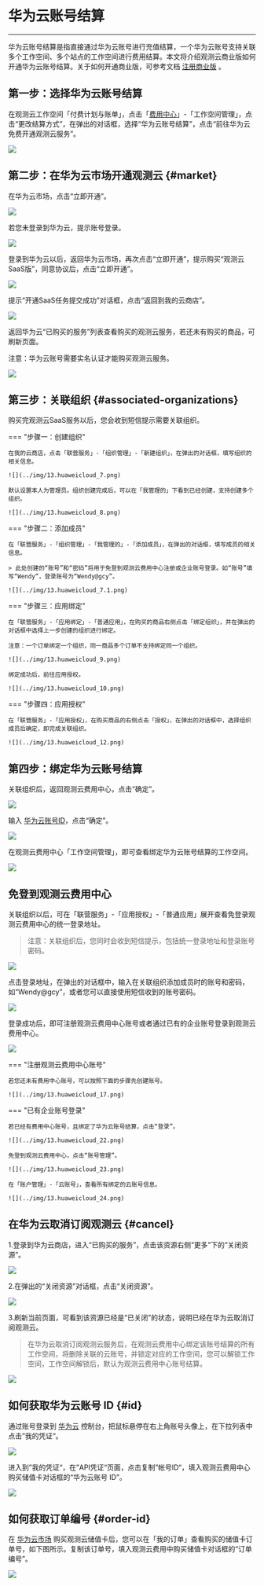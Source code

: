# 华为云账号结算
---

华为云账号结算是指直接通过华为云账号进行充值结算，一个华为云账号支持关联多个工作空间、多个站点的工作空间进行费用结算。本文将介绍观测云商业版如何开通华为云账号结算。关于如何开通商业版，可参考文档 [注册商业版](../../billing/commercial-register.md) 。

## 第一步：选择华为云账号结算

在观测云工作空间「付费计划与账单」，点击「[费用中心](https://boss.guance.com/#/signin)」-「工作空间管理」，点击“更改结算方式”，在弹出的对话框，选择“华为云账号结算”，点击“前往华为云免费开通观测云服务”。

![](../img/13.huaweicloud_19.png)

## 第二步：在华为云市场开通观测云 {#market}

在华为云市场，点击“立即开通”。

![](../img/13.huaweicloud_1.png)

若您未登录到华为云，提示账号登录。

![](../img/13.huaweicloud_2.png)

登录到华为云以后，返回华为云市场，再次点击“立即开通”，提示购买“观测云 SaaS版”，同意协议后，点击“立即开通”。

![](../img/13.huaweicloud_3.png)

提示“开通SaaS任务提交成功”对话框，点击“返回到我的云商店”。

![](../img/13.huaweicloud_4.png)

返回华为云“已购买的服务”列表查看购买的观测云服务，若还未有购买的商品，可刷新页面。

注意：华为云账号需要实名认证才能购买观测云服务。

![](../img/13.huaweicloud_6.png)

## 第三步：关联组织 {#associated-organizations}

购买完观测云SaaS服务以后，您会收到短信提示需要关联组织。

=== "步骤一：创建组织"

    在我的云商店，点击「联营服务」-「组织管理」-「新建组织」，在弹出的对话框，填写组织的相关信息。

    ![](../img/13.huaweicloud_7.png)

    默认设置本人为管理员。组织创建完成后，可以在「我管理的」下看到已经创建，支持创建多个组织。

    ![](../img/13.huaweicloud_8.png)

=== "步骤二：添加成员"

    在「联营服务」-「组织管理」-「我管理的」-「添加成员」，在弹出的对话框，填写成员的相关信息。

    > 此处创建的“账号”和“密码”将用于免登到观测云费用中心注册或企业账号登录。如“账号”填写“Wendy”，登录账号为“Wendy@gcy”。

    ![](../img/13.huaweicloud_7.1.png)

=== "步骤三：应用绑定"

    在「联营服务」-「应用绑定」-「普通应用」，在购买的商品右侧点击「绑定组织」，并在弹出的对话框中选择上一步创建的组织进行绑定。

    注意：一个订单绑定一个组织，同一商品多个订单不支持绑定同一个组织。

    ![](../img/13.huaweicloud_9.png)

    绑定成功后，前往应用授权。

    ![](../img/13.huaweicloud_10.png)

=== "步骤四：应用授权"

    在「联营服务」-「应用授权」，在购买商品的右侧点击「授权」，在弹出的对话框中，选择组织成员后确定，即完成关联组织。

    ![](../img/13.huaweicloud_12.png)


## 第四步：绑定华为云账号结算

关联组织后，返回观测云费用中心，点击“确定”。

![](../img/13.huaweicloud_19.1.png)

输入 [华为云账号ID](#id)，点击“确定”。

![](../img/13.huaweicloud_19.2.png)

在观测云费用中心「工作空间管理」，即可查看绑定华为云账号结算的工作空间。

![](../img/13.huaweicloud_21.png)

## 免登到观测云费用中心

关联组织以后，可在「联营服务」-「应用授权」-「普通应用」展开查看免登录观测云费用中心的统一登录地址。

> 注意：关联组织后，您同时会收到短信提示，包括统一登录地址和登录账号密码。

![](../img/13.huaweicloud_14.png)

点击登录地址，在弹出的对话框中，输入在关联组织添加成员时的账号和密码，如“Wendy@gcy”，或者您可以直接使用短信收到的账号密码。

![](../img/13.huaweicloud_15.png)

登录成功后，即可注册观测云费用中心账号或者通过已有的企业账号登录到观测云费用中心。

![](../img/13.huaweicloud_16.png)

=== "注册观测云费用中心账号"

    若您还未有费用中心账号，可以按照下面的步骤先创建账号。

    ![](../img/13.huaweicloud_17.png)

=== "已有企业账号登录"

    若已经有费用中心账号，且绑定了华为云账号结算，点击“登录”。

    ![](../img/13.huaweicloud_22.png)

    免登到观测云费用中心，点击“账号管理”。

    ![](../img/13.huaweicloud_23.png)

    在「账户管理」-「云账号」，查看所有绑定的云账号信息。

    ![](../img/13.huaweicloud_24.png)


## 在华为云取消订阅观测云 {#cancel}

1.登录到华为云商店，进入“已购买的服务”，点击该资源右侧“更多”下的“关闭资源”。

![](../img/13.huaweicloud_26.png)

2.在弹出的“关闭资源”对话框，点击“关闭资源”。

![](../img/13.huaweicloud_27.png)

3.刷新当前页面，可看到该资源已经是“已关闭”的状态，说明已经在华为云取消订阅观测云。

> 在华为云取消订阅观测云服务后，在观测云费用中心绑定该账号结算的所有工作空间，将删除关联的云账号，并锁定对应的工作空间，您可以解锁工作空间，工作空间解锁后，默认为观测云费用中心账号结算。

![](../img/13.huaweicloud_26.1.png)

## 如何获取华为云账号 ID {#id}

通过账号登录到 [华为云](https://www.huaweicloud.com) 控制台，把鼠标悬停在右上角账号头像上，在下拉列表中点击”我的凭证“。

![](../img/1.huaweicloud_6.png)

进入到”我的凭证“，在”API凭证“页面，点击复制”帐号ID“，填入观测云费用中心购买储值卡对话框的“华为云账号 ID”。

![](../img/1.huaweicloud_8.png)

## 如何获取订单编号 {#order-id}

在 [华为云市场](https://marketplace.huaweicloud.com/contents/181f3d92-f40b-48d7-8ad5-420df0a682d2)  购买观测云储值卡后，您可以在「我的订单」查看购买的储值卡订单号，如下图所示。复制该订单号，填入观测云费用中购买储值卡对话框的“订单编号”。

![](../img/1.huaweicloud_5.png)